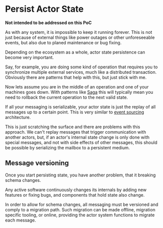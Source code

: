 # Persist Actor State

**Not intended to be addressed on this PoC**

As with any system, it is impossible to keep it running forever. This is not just because of external things like power outages or other unforeseeable events, but also due to planed maintenance or bug fixing.

Depending on the ecosystem as a whole, actor state persistence can become very important.

Say, for example, you are doing some kind of operation that requires you to synchronize multiple external services, much like a distributed transaction. Obviously there are patterns that help with this, but just stick with me.

Now lets assume you are in the middle of an operation and one of your machines goes down. With patterns like [Saga](https://microservices.io/patterns/data/saga.html) this will typically mean you need to rollback the current operation to the next valid state.

If all your messaging is serializable, your actor state is just the replay of all messages up to a certain point. This is very similar to [event sourcing](https://martinfowler.com/eaaDev/EventSourcing.html) architecture.

This is just scratching the surface and there are problems with this approach. We can't replay messages that trigger communication with another actors, but, if an actor's internal state change is only done with special messages, and not with side effects of other messages, this should be possible by serializing the mailbox to a persistent medium.

## Message versioning

Once you start persisting state, you have another problem, that it breaking schema changes.

Any active software continuously changes its internals by adding new features or fixing bugs, and components that hold state also change.

In order to allow for schema changes, all messaging must be versioned and comply to a migration path. Such migration can be made offline, migration specific tooling, or online, providing the actor system functions to migrate each message.

